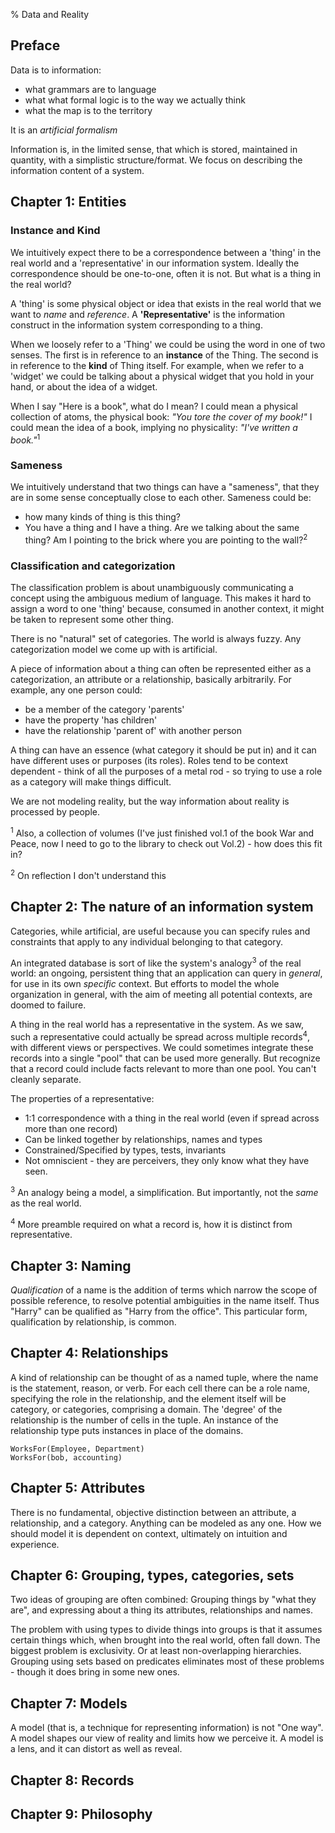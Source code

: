 % Data and Reality

## Preface

<div class="tufte-section">
<div class="main-text">

Data is to information:

* what grammars are to language
* what what formal logic is to the way we actually think
* what the map is to the territory

It is an _artificial formalism_

Information is, in the limited sense, that which is stored, maintained in quantity, with a simplistic structure/format. We focus on describing the information content of a system.

</div>
</div>

## Chapter 1: Entities

### Instance and Kind

<div class="tufte-section">
<div class="main-text">

We intuitively expect there to be a correspondence between a 'thing' in the real world and a 'representative' in our information system. Ideally the correspondence should be one-to-one, often it is not. But what is a thing in the real world?

A 'thing' is some physical object or idea that exists in the real world that we want to _name_ and _reference_. A **'Representative'** is the information construct in the information system corresponding to a thing.

When we loosely refer to a 'Thing' we could be using the word in one of two senses. The first is in reference to an **instance** of the Thing. The second is in reference to the **kind** of Thing itself. For example, when we refer to a 'widget' we could be talking about a physical widget that you hold in your hand, or about the idea of a widget.

When I say "Here is a book", what do I mean? I could mean a physical collection of atoms, the physical book: _"You tore the cover of my book!"_ I could mean the idea of a book, implying no physicality: _"I've written a book."_<sup>1</sup>

### Sameness

We intuitively understand that two things can have a "sameness", that they are in some sense conceptually close to each other. Sameness could be:

* how many kinds of thing is this thing?
* You have a thing and I have a thing. Are we talking about the same thing? Am I pointing to the brick where you are pointing to the wall?<sup>2</sup>

### Classification and categorization

The classification problem is about unambiguously communicating a concept using the ambiguous medium of language. This makes it hard to assign a word to one 'thing' because, consumed in another context, it might be taken to represent some other thing.

There is no "natural" set of categories. The world is always fuzzy. Any categorization model we come up with is artificial.

A piece of information about a thing can often be represented either as a categorization, an attribute or a relationship, basically arbitrarily. For example, any one person could:

* be a member of the category 'parents'
* have the property 'has children'
* have the relationship 'parent of' with another person

A thing can have an essence (what category it should be put in) and it can have different uses or purposes (its roles). Roles tend to be context dependent - think of all the purposes of a metal rod - so trying to use a role as a category will make things difficult.

We are not modeling reality, but the way information about reality is processed by people.

</div>
<div class = "sidenotes">

<sup>1</sup> Also, a collection of volumes (I've just finished vol.1 of the book War and Peace, now I need to go to the library to check out Vol.2) - how does this fit in?

<sup>2</sup> On reflection I don't understand this

</div>
</div>

## Chapter 2: The nature of an information system

<div class = "tufte-section">
<div class = "main-text">

Categories, while artificial, are useful because you can specify rules and constraints that apply to any individual belonging to that category.

An integrated database is sort of like the system's analogy<sup>3</sup> of the real world: an ongoing, persistent thing that an application can query in _general_, for use in its own _specific_ context. But efforts to model the whole organization in general, with the aim of meeting all potential contexts, are doomed to failure.

A thing in the real world has a representative in the system. As we saw, such a representative could actually be spread across multiple records<sup>4</sup>, with different views or perspectives. We could sometimes integrate these records into a single "pool" that can be used more generally. But recognize that a record could include facts relevant to more than one pool. You can't cleanly separate.

The properties of a representative:

* 1:1 correspondence with a thing in the real world (even if spread across more than one record)
* Can be linked together by relationships, names and types
* Constrained/Specified by types, tests, invariants
* Not omniscient - they are perceivers, they only know what they have seen.

</div>
<div class = "sidenotes">

<sup>3</sup> An analogy being a model, a simplification. But importantly, not the _same_ as the real world.

<sup>4</sup> More preamble required on what a record is, how it is distinct from representative.

</div>
</div>

## Chapter 3: Naming

_Qualification_ of a name is the addition of terms which narrow the scope of possible reference, to resolve potential ambiguities in the name itself. Thus "Harry" can be qualified as "Harry from the office". This particular form, qualification by relationship, is common.

## Chapter 4: Relationships

A kind of relationship can be thought of as a named tuple, where the name is the statement, reason, or verb. For each cell there can be a role name, specifying the role in the relationship, and the element itself will be category, or categories, comprising a domain. The 'degree' of the relationship is the number of cells in the tuple. An instance of the relationship type puts instances in place of the domains.

```
WorksFor(Employee, Department)
WorksFor(bob, accounting)
```

## Chapter 5: Attributes

There is no fundamental, objective distinction between an attribute, a relationship, and a category. Anything can be modeled as any one. How we should model it is dependent on context, ultimately on intuition and experience.

## Chapter 6: Grouping, types, categories, sets

<div class = "tufte-section">
<div class = "main-text">

Two ideas of grouping are often combined: Grouping things by "what they are", and expressing about a thing its attributes, relationships and names.

The problem with using types to divide things into groups is that it assumes certain things which, when brought into the real world, often fall down. The biggest problem is exclusivity. Or at least non-overlapping hierarchies. Grouping using sets based on predicates eliminates most of these problems - though it does bring in some new ones.

</div>
<div class = "sidenotes">
</div>
</div>

## Chapter 7: Models

A model (that is, a technique for representing information) is not "One way". A model shapes our view of reality and limits how we perceive it. A model is a lens, and it can distort as well as reveal.

## Chapter 8: Records
## Chapter 9: Philosophy
